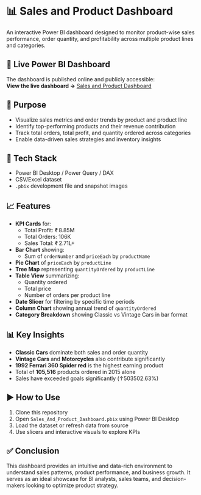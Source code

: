 # 📊 Sales and Product Dashboard

An interactive Power BI dashboard designed to monitor product-wise sales performance, order quantity, and profitability across multiple product lines and categories.

## 🔗 Live Power BI Dashboard  
The dashboard is published online and publicly accessible:  
**View the live dashboard →** [Sales and Product Dashboard](https://app.powerbi.com/view?r=eyJrIjoiMzZmZTgyYmMtYzAxMS00ZTk1LWIyMTEtODhhZTFiMDBkNGJiIiwidCI6IjA1ZTRkZmU4LTlhMzctNDBiMS1iZTEwLTI2Mjg0NDc4OWM3MCJ9)

## 🎯 Purpose  
- Visualize sales metrics and order trends by product and product line  
- Identify top-performing products and their revenue contribution  
- Track total orders, total profit, and quantity ordered across categories  
- Enable data-driven sales strategies and inventory insights  

## 🧰 Tech Stack  
- Power BI Desktop / Power Query / DAX  
- CSV/Excel dataset  
- `.pbix` development file and snapshot images  

## 📈 Features  
- **KPI Cards** for:
  - Total Profit: ₹ 8.85M  
  - Total Orders: 106K  
  - Sales Total: ₹ 2.71L+  
- **Bar Chart** showing:
  - Sum of `orderNumber` and `priceEach` by `productName`  
- **Pie Chart** of `priceEach` by `productLine`  
- **Tree Map** representing `quantityOrdered` by `productLine`  
- **Table View** summarizing:
  - Quantity ordered  
  - Total price  
  - Number of orders per product line  
- **Date Slicer** for filtering by specific time periods  
- **Column Chart** showing annual trend of `quantityOrdered`  
- **Category Breakdown** showing Classic vs Vintage Cars in bar format  

## 📊 Key Insights  
- **Classic Cars** dominate both sales and order quantity  
- **Vintage Cars** and **Motorcycles** also contribute significantly  
- **1992 Ferrari 360 Spider red** is the highest earning product  
- Total of **105,516** products ordered in 2015 alone  
- Sales have exceeded goals significantly (↑503502.63%)  

## ▶️ How to Use  
1. Clone this repository  
2. Open `Sales_And_Product_Dashboard.pbix` using Power BI Desktop  
3. Load the dataset or refresh data from source  
4. Use slicers and interactive visuals to explore KPIs  

## ✅ Conclusion  
This dashboard provides an intuitive and data-rich environment to understand sales patterns, product performance, and business growth. It serves as an ideal showcase for BI analysts, sales teams, and decision-makers looking to optimize product strategy.
